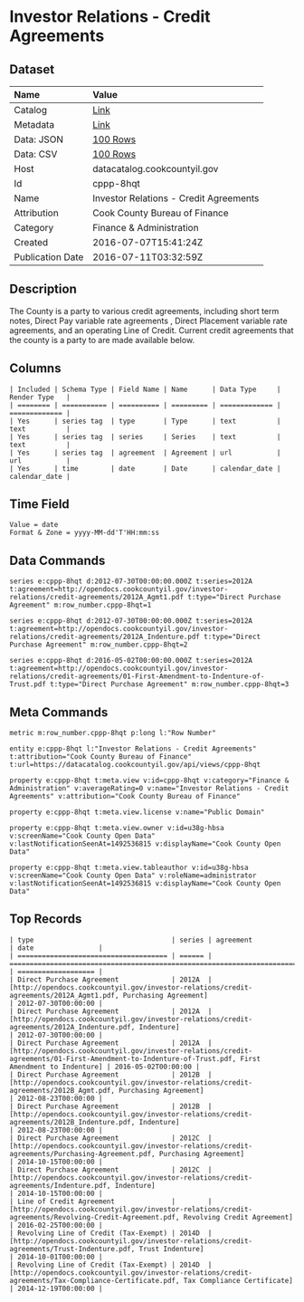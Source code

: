 # Investor Relations - Credit Agreements

## Dataset

| Name | Value |
| :--- | :---- |
| Catalog | [Link](https://catalog.data.gov/dataset/investor-relations-credit-agreements) |
| Metadata | [Link](https://datacatalog.cookcountyil.gov/api/views/cppp-8hqt) |
| Data: JSON | [100 Rows](https://datacatalog.cookcountyil.gov/api/views/cppp-8hqt/rows.json?max_rows=100) |
| Data: CSV | [100 Rows](https://datacatalog.cookcountyil.gov/api/views/cppp-8hqt/rows.csv?max_rows=100) |
| Host | datacatalog.cookcountyil.gov |
| Id | cppp-8hqt |
| Name | Investor Relations - Credit Agreements |
| Attribution | Cook County Bureau of Finance |
| Category | Finance & Administration |
| Created | 2016-07-07T15:41:24Z |
| Publication Date | 2016-07-11T03:32:59Z |

## Description

The County is a party to various credit agreements, including short term notes, Direct Pay variable rate agreements , Direct Placement variable rate agreements, and an operating Line of Credit.  Current credit agreements that the county is a party to are made available below.

## Columns

```ls
| Included | Schema Type | Field Name | Name      | Data Type     | Render Type   |
| ======== | =========== | ========== | ========= | ============= | ============= |
| Yes      | series tag  | type       | Type      | text          | text          |
| Yes      | series tag  | series     | Series    | text          | text          |
| Yes      | series tag  | agreement  | Agreement | url           | url           |
| Yes      | time        | date       | Date      | calendar_date | calendar_date |
```

## Time Field

```ls
Value = date
Format & Zone = yyyy-MM-dd'T'HH:mm:ss
```

## Data Commands

```ls
series e:cppp-8hqt d:2012-07-30T00:00:00.000Z t:series=2012A t:agreement=http://opendocs.cookcountyil.gov/investor-relations/credit-agreements/2012A_Agmt1.pdf t:type="Direct Purchase Agreement" m:row_number.cppp-8hqt=1

series e:cppp-8hqt d:2012-07-30T00:00:00.000Z t:series=2012A t:agreement=http://opendocs.cookcountyil.gov/investor-relations/credit-agreements/2012A_Indenture.pdf t:type="Direct Purchase Agreement" m:row_number.cppp-8hqt=2

series e:cppp-8hqt d:2016-05-02T00:00:00.000Z t:series=2012A t:agreement=http://opendocs.cookcountyil.gov/investor-relations/credit-agreements/01-First-Amendment-to-Indenture-of-Trust.pdf t:type="Direct Purchase Agreement" m:row_number.cppp-8hqt=3
```

## Meta Commands

```ls
metric m:row_number.cppp-8hqt p:long l:"Row Number"

entity e:cppp-8hqt l:"Investor Relations - Credit Agreements" t:attribution="Cook County Bureau of Finance" t:url=https://datacatalog.cookcountyil.gov/api/views/cppp-8hqt

property e:cppp-8hqt t:meta.view v:id=cppp-8hqt v:category="Finance & Administration" v:averageRating=0 v:name="Investor Relations - Credit Agreements" v:attribution="Cook County Bureau of Finance"

property e:cppp-8hqt t:meta.view.license v:name="Public Domain"

property e:cppp-8hqt t:meta.view.owner v:id=u38g-hbsa v:screenName="Cook County Open Data" v:lastNotificationSeenAt=1492536815 v:displayName="Cook County Open Data"

property e:cppp-8hqt t:meta.view.tableauthor v:id=u38g-hbsa v:screenName="Cook County Open Data" v:roleName=administrator v:lastNotificationSeenAt=1492536815 v:displayName="Cook County Open Data"
```

## Top Records

```ls
| type                                  | series | agreement                                                                                                                                          | date                | 
| ===================================== | ====== | ================================================================================================================================================== | =================== | 
| Direct Purchase Agreement             | 2012A  | [http://opendocs.cookcountyil.gov/investor-relations/credit-agreements/2012A_Agmt1.pdf, Purchasing Agreement]                                      | 2012-07-30T00:00:00 | 
| Direct Purchase Agreement             | 2012A  | [http://opendocs.cookcountyil.gov/investor-relations/credit-agreements/2012A_Indenture.pdf, Indenture]                                             | 2012-07-30T00:00:00 | 
| Direct Purchase Agreement             | 2012A  | [http://opendocs.cookcountyil.gov/investor-relations/credit-agreements/01-First-Amendment-to-Indenture-of-Trust.pdf, First Amendment to Indenture] | 2016-05-02T00:00:00 | 
| Direct Purchase Agreement             | 2012B  | [http://opendocs.cookcountyil.gov/investor-relations/credit-agreements/2012B_Agmt.pdf, Purchasing Agreement]                                       | 2012-08-23T00:00:00 | 
| Direct Purchase Agreement             | 2012B  | [http://opendocs.cookcountyil.gov/investor-relations/credit-agreements/2012B_Indenture.pdf, Indenture]                                             | 2012-08-23T00:00:00 | 
| Direct Purchase Agreement             | 2012C  | [http://opendocs.cookcountyil.gov/investor-relations/credit-agreements/Purchasing-Agreement.pdf, Purchasing Agreement]                             | 2014-10-15T00:00:00 | 
| Direct Purchase Agreement             | 2012C  | [http://opendocs.cookcountyil.gov/investor-relations/credit-agreements/Indenture.pdf, Indenture]                                                   | 2014-10-15T00:00:00 | 
| Line of Credit Agreement              |        | [http://opendocs.cookcountyil.gov/investor-relations/credit-agreements/Revolving-Credit-Agreement.pdf, Revolving Credit Agreement]                 | 2016-02-25T00:00:00 | 
| Revolving Line of Credit (Tax-Exempt) | 2014D  | [http://opendocs.cookcountyil.gov/investor-relations/credit-agreements/Trust-Indenture.pdf, Trust Indenture]                                       | 2014-10-01T00:00:00 | 
| Revolving Line of Credit (Tax-Exempt) | 2014D  | [http://opendocs.cookcountyil.gov/investor-relations/credit-agreements/Tax-Compliance-Certificate.pdf, Tax Compliance Certificate]                 | 2014-12-19T00:00:00 | 
```